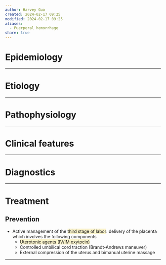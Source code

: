 ```yaml
---
author: Harvey Guo
created: 2024-02-17 09:25
modified: 2024-02-17 09:25
aliases:
  - Puerperal hemorrhage
share: true
---
```

# Epidemiology


---
# Etiology


---
# Pathophysiology


---
# Clinical features


---
# Diagnostics


---
# Treatment
## Prevention
- Active management of the <span style="background:rgba(240, 200, 0, 0.2)">third stage of labor</span>: delivery of the placenta which involves the following components
	- <span style="background:rgba(240, 200, 0, 0.2)">Uterotonic agents (IV/IM oxytocin)</span>
	- Controlled umbilical cord traction (Brandt-Andrews maneuver)
	- External compression of the uterus and bimanual uterine massage

---
